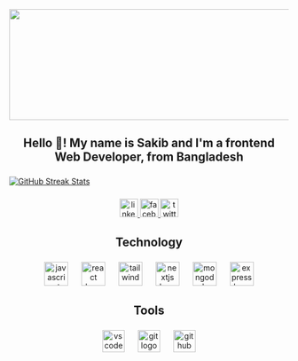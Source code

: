 <div align="center">
  <img height="200" width="1500" src="https://i.ibb.co.com/4ZJkRvYD/sakib-1.png"  />
</div>

###

<h2 align="center">Hello 👋! My name is Sakib and I'm a  frontend Web Developer, from Bangladesh</h2>

###

<div class="flex justify-center">
  <a href="https://git.io/streak-stats">
    <img 
      src="https://nirzak-streak-stats.vercel.app?user=&border_radius=6.3&exclude_days=Tue%2CWed&card_width=477" 
      alt="GitHub Streak Stats" 
      class="rounded-lg shadow-lg"
    />
  </a>
</div>


###

<div align="center">
  <a href="https://www.linkedin.com/in/md-sakib-484465219/" target="_blank">
    <img src="https://img.shields.io/static/v1?message=LinkedIn&logo=linkedin&label=&color=0077B5&logoColor=white&labelColor=&style=for-the-badge" height="33" alt="linkedin logo"  />
  </a>
  <a href="https://www.facebook.com/Sakib.Dev.info.fy" target="_blank">
    <img src="https://img.shields.io/static/v1?message=Facebook&logo=facebook&label=&color=1877F2&logoColor=white&labelColor=&style=for-the-badge" height="33" alt="facebook logo"  />
  </a>
  <img src="https://img.shields.io/static/v1?message=Twitter&logo=twitter&label=&color=1DA1F2&logoColor=white&labelColor=&style=for-the-badge" height="33" alt="twitter logo"  />
</div>

###

<h2 align="center">Technology</h2>

###

<div align="center">
  <img src="https://cdn.jsdelivr.net/gh/devicons/devicon/icons/javascript/javascript-original.svg" height="43" alt="javascript logo"  />
  <img width="16" />
  <img src="https://cdn.jsdelivr.net/gh/devicons/devicon/icons/react/react-original.svg" height="43" alt="react logo"  />
  <img width="16" />
  <img src="https://cdn.jsdelivr.net/gh/devicons/devicon/icons/tailwindcss/tailwindcss-original-wordmark.svg" height="43" alt="tailwindcss logo"  />
  <img width="16" />
  <img src="https://cdn.jsdelivr.net/gh/devicons/devicon/icons/nextjs/nextjs-original.svg" height="43" alt="nextjs logo"  />
  <img width="16" />
  <img src="https://cdn.jsdelivr.net/gh/devicons/devicon/icons/mongodb/mongodb-original.svg" height="43" alt="mongodb logo"  />
  <img width="16" />
  <img src="https://cdn.jsdelivr.net/gh/devicons/devicon/icons/express/express-original.svg" height="43" alt="express logo"  />
</div>

###

<h2 align="center">Tools</h2>

###

<div align="center">
  <img src="https://cdn.jsdelivr.net/gh/devicons/devicon/icons/vscode/vscode-original.svg" height="40" alt="vscode logo"  />
  <img width="16" />
  <img src="https://cdn.jsdelivr.net/gh/devicons/devicon/icons/git/git-original.svg" height="40" alt="git logo"  />
  <img width="16" />
  <img src="https://cdn.jsdelivr.net/gh/devicons/devicon/icons/github/github-original.svg" height="40" alt="github logo"  />
</div>

###
